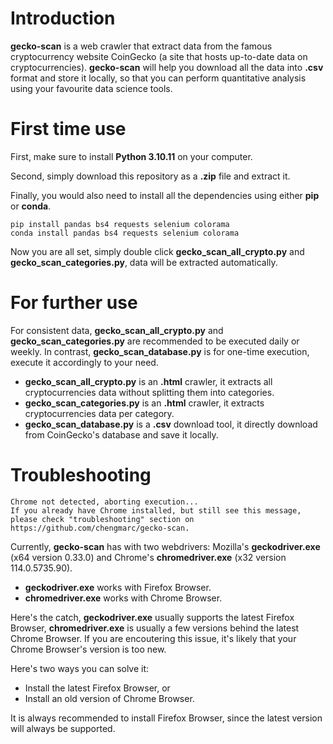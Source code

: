 
# Introduction
**gecko-scan** is a web crawler that extract data from the famous cryptocurrency website CoinGecko (a site that hosts up-to-date data on cryptocurrencies). **gecko-scan** will help you download all the data into **.csv** format and store it locally, so that you can perform quantitative analysis using your favourite data science tools.

# First time use
First, make sure to install **Python 3.10.11** on your computer.

Second, simply download this repository as a **.zip** file and extract it. 

Finally, you would also need to install all the dependencies using either **pip** or **conda**. 
```
pip install pandas bs4 requests selenium colorama
conda install pandas bs4 requests selenium colorama
```

Now you are all set, simply double click **gecko_scan_all_crypto.py** and **gecko_scan_categories.py**, data will be extracted automatically.

# For further use
For consistent data, **gecko_scan_all_crypto.py** and **gecko_scan_categories.py** are recommended to be executed daily or weekly. In contrast, **gecko_scan_database.py** is for one-time execution, execute it accordingly to your need.

- **gecko_scan_all_crypto.py** is an **.html** crawler, it extracts all cryptocurrencies data without splitting them into categories.
- **gecko_scan_categories.py** is an **.html** crawler, it extracts cryptocurrencies data per category.
- **gecko_scan_database.py** is a **.csv** download tool, it directly download from CoinGecko's database and save it locally.

# Troubleshooting
```
Chrome not detected, aborting execution...
If you already have Chrome installed, but still see this message, please check "troubleshooting" section on https://github.com/chengmarc/gecko-scan.
```
Currently, **gecko-scan** has with two webdrivers: Mozilla's **geckodriver.exe** (x64 version 0.33.0) and Chrome's **chromedriver.exe** (x32 version 114.0.5735.90).

- **geckodriver.exe** works with Firefox Browser.
- **chromedriver.exe** works with Chrome Browser.

Here's the catch, **geckodriver.exe** usually supports the latest Firefox Browser, **chromedriver.exe** is usually a few versions behind the latest Chrome Browser. If you are encoutering this issue, it's likely that your Chrome Browser's version is too new. 

Here's two ways you can solve it: 
- Install the latest Firefox Browser, or
- Install an old version of Chrome Browser.

It is always recommended to install Firefox Browser, since the latest version will always be supported.
